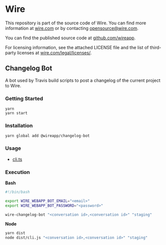 # Wire

This repository is part of the source code of Wire. You can find more information at [wire.com](https://wire.com) or by contacting opensource@wire.com.

You can find the published source code at [github.com/wireapp](https://github.com/wireapp).

For licensing information, see the attached LICENSE file and the list of third-party licenses at [wire.com/legal/licenses/](https://wire.com/legal/licenses/).

## Changelog Bot

A bot used by Travis build scripts to post a changelog of the current project to Wire.

### Getting Started

```
yarn
yarn start
```

### Installation

```
yarn global add @wireapp/changelog-bot
```

### Usage

- [cli.ts](./src/main/cli.ts)

### Execution

**Bash**

```bash
#!/bin/bash

export WIRE_WEBAPP_BOT_EMAIL="<email>"
export WIRE_WEBAPP_BOT_PASSWORD="<password>"

wire-changelog-bot "<conversation id>,<conversation id>" "staging"
```

**Node**

```bash
yarn dist
node dist/cli.js "<conversation id>,<conversation id>" "staging"
```
